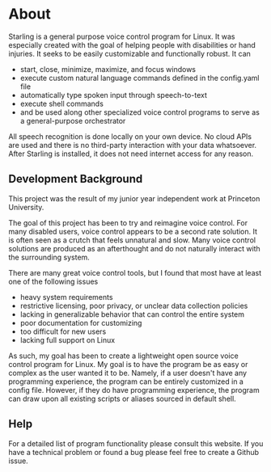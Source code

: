 # About
Starling is a general purpose voice control program for Linux. It was especially created with the goal of helping people with disabilities or hand injuries.  It seeks to be easily customizable  and functionally robust. It can 
* start, close, minimize, maximize, and focus windows
*  execute custom natural language commands defined in the config.yaml file
*   automatically type spoken input through speech-to-text
*    execute shell commands
*    and be used along other specialized voice control programs to serve as a general-purpose orchestrator

All speech recognition is done locally on your own device. No cloud APIs are used and there is no third-party interaction with your data whatsoever. After Starling is installed,  it does not need  internet access for any reason.

##  Development Background
 This project was the result of my junior year independent work at Princeton University. 
 
The goal of this project has been to try and reimagine voice control.  For many disabled users, voice control appears to be a second rate solution.  It is often seen as a crutch that feels unnatural and slow.  Many voice control solutions are produced as an afterthought and do not naturally interact with the surrounding system.

 There are many great voice control tools, but I found that most have at least one of  the following issues
 *  heavy system requirements
 *  restrictive licensing, poor privacy, or unclear data collection policies
 *   lacking in generalizable behavior that can control the entire system
 *   poor documentation for customizing
 *    too difficult for  new users
 *    lacking full support on Linux

As such, my goal has been to create a lightweight  open source voice control program for Linux. My goal is to have the program be as easy or complex as the user wanted it to be. Namely, if a user  doesn't have any programming experience,  the program can be entirely customized in a config file. However, if they do have programming experience, the program can  draw upon all existing scripts or aliases  sourced in default shell.

## Help


For a detailed list of program functionality please consult this website. If you have a technical problem or found a bug please feel free to create a Github issue.